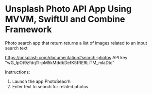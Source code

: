 # Unsplash Photo API App Using MVVM, SwiftUI and Combine Framework
 Photo search app that return returns a list of images related to an input search text

https://unsplash.com/documentation#search-photos
API key "wG_IpOt9zfdqTl-pM5kMddbDefK5fRE9LiTM_mIaDtc"

Instructions:

1. Launch the app PhotoSeacrh
2. Enter text to search for related photos


